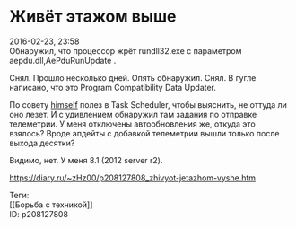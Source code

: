 Живёт этажом выше
==================

   
 2016-02-23, 23:58   
  Обнаружил, что процессор жрёт rundll32.exe с параметром aepdu.dll,AePduRunUpdate .   
   
 Снял. Прошло несколько дней. Опять обнаружил. Снял. В гугле написано, что это Program Compatibility Data Updater.   
   
 По совету  [himself](http://himself.diary.ru "void")  полез в Task Scheduler, чтобы выяснить, не оттуда ли оно лезет. И с удивлением обнаружил там задания по отправке телеметрии. У меня отключены автообновления же, откуда это взялось? Вроде апдейты с добавкой телеметрии вышли только после выхода десятки?   
   
 Видимо, нет. У меня 8.1 (2012 server r2).   
    
 <https://diary.ru/~zHz00/p208127808_zhivyot-jetazhom-vyshe.htm>   
   
 Теги:   
 [[Борьба с техникой]]   
 ID: p208127808